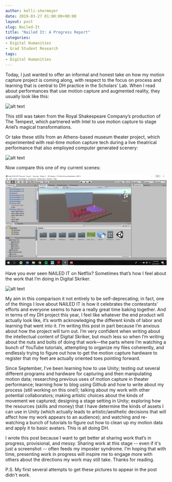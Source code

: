 ```yaml
---
author: kelli-shermeyer
date: 2019-03-27 01:00:00+00:00
layout: post
slug: Nailed-It
title: "Nailed It: A Progress Report"
categories:
- Digital Humanities
- Grad Student Research
tags:
- Digital Humanities
---
```

Today, I just wanted to offer an informal and honest take on how my motion capture project is coming along, with respect to the focus on process and learning that is central to DH practice in the Scholars’ Lab. When I read about performances that use motion capture and augmented reality, they usually look like this:


![alt text](https://iqglobal.intel.com/in/wp-content/uploads/sites/13/2017/03/intel-the-tempest-8-edit-980x6530-IN-EN-980x653.jpg)


This still was taken from the Royal Shakespeare Company’s production of The Tempest, which partnered with Intel to use motion capture to stage Ariel’s magical transformations. 

Or take these stills from an Athens-based museum theater project, which experimented with real-time motion capture tech during a live theatrical performance that also employed computer generated scenery:


![alt text](https://www.researchgate.net/profile/Dimitrios_Christopoulos/publication/232620431/figure/fig5/AS:300380727595012@1448627754443/Actual-show-photos-of-the-motion-captured-controlled-avatar-interacting-with-the-actors.png)


Now compare this one of my current scenes: 


![alt text](/assets/post-media/DS-5-1.png)


Have you ever seen NAILED IT on Netflix? Sometimes that’s how I feel about the work that I’m doing in Digital Skriker.


![alt text](https://media.popculture.com/2018/07/nailed-it-erin-crocker-gingerbread-house-20040045.jpeg)


My aim in this comparison it not entirely to be self-deprecating; in fact, one of the things I love about NAILED IT is how it celebrates the contestants’ efforts and everyone seems to have a really great time baking together. And in terms of my DH project this year, I feel like whatever the end product will actually look like, it’s worth acknowledging the different kinds of labor and learning that went into it. I’m writing this post in part because I’m anxious about how the project will turn out. I’m very confident when writing about the intellectual content of Digital Skriker, but much less so when I’m writing about the nuts and bolts of doing that work—the parts where I’m watching a bunch of YouTube tutorials, attempting to organize my files coherently, and endlessly trying to figure out how to get the motion capture hardware to register that my feet are actually oriented toes pointing forward. 

Since September, I’ve been learning how to use Unity; testing out several different programs and hardware for capturing and then manipulating motion data; researching previous uses of motion capture in theater performance; learning how to blog using Github and how to write about my process (still working on this one!); talking about my work with other potential collaborators; making artistic choices about the kinds of movement we captured; designing a stage setting in Unity; exploring how the resources (skills and money) that I have determine the kinds of assets I can use in Unity (which actually leads to artistic/aesthetic decisions that will affect how my work appears to an audience); and watching and re-watching a bunch of tutorials to figure out how to clean up my motion data and apply it to basic avatars. This is all doing DH. 

I wrote this post because I want to get better at sharing work that’s in progress, provisional, and messy. Sharing work at this stage -- even if it's just a screenshot -- often feeds my imposter syndrome. I’m hoping that with time, presenting work in progress will inspire me to engage more with others about the directions my work may still take. Thanks for reading.

P.S. My first several attempts to get these pictures to appear in the post didn't work. 

